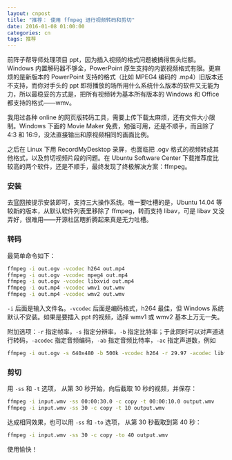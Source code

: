 ```yaml
---
layout: cnpost
title: "推荐： 使用 ffmpeg 进行视频转码和剪切"
date: 2016-01-08 01:00:00
categories: cn
tags: 推荐
---
```


前阵子帮导师处理项目 ppt，因为插入视频的格式问题被搞得焦头烂额。Windows 内置解码器不够全，PowerPoint 原生支持的内嵌视频格式有限。更麻烦的是新版本的 PowerPoint 支持的格式（比如 MPEG4 编码的 .mp4）旧版本还不支持，而你对手头的 ppt 即将播放的场所用什么系统什么版本的软件又无能为力，所以最稳妥的方式是，把所有视频转为基本所有版本的 Windows 和 Office 都支持的格式——wmv。

我用过各种 online 的网页版转码工具，需要上传下载太麻烦，还有文件大小限制。Windows 下面的 Movie Maker 免费，勉强可用，还是不顺手，而且除了 4:3 和 16:9，没法直接输出和原视频相同的画面比例。

之后在 Linux 下用 RecordMyDesktop 录屏，也面临把 .ogv 格式的视频转成其他格式，以及剪切视频片段的问题。在 Ubuntu Software Center 下载推荐度比较高的两个软件，还是不顺手，最终发现了终极解决方案：ffmpeg。

### 安装

去[官网](https://www.ffmpeg.org/)按提示安装即可，支持三大操作系统。唯一要吐槽的是，Ubuntu 14.04 等较新的版本，从默认软件列表里移除了 ffmpeg，转而支持 libav，可是 libav 又没弄好，很难用——开源社区瞎折腾起来真是无力吐槽。

### 转码

最简单命令如下：

```bash
ffmpeg -i out.ogv -vcodec h264 out.mp4
ffmpeg -i out.ogv -vcodec mpeg4 out.mp4
ffmpeg -i out.ogv -vcodec libxvid out.mp4
ffmpeg -i out.mp4 -vcodec wmv1 out.wmv
ffmpeg -i out.mp4 -vcodec wmv2 out.wmv
```

`-i` 后面是输入文件名。`-vcodec` 后面是编码格式，h264 最佳，但 Windows 系统默认不安装。如果是要插入 ppt 的视频，选择 wmv1 或 wmv2 基本上万无一失。

附加选项：`-r` 指定帧率，`-s` 指定分辨率，`-b` 指定比特率；于此同时可以对声道进行转码，`-acodec` 指定音频编码，`-ab` 指定音频比特率，`-ac` 指定声道数，例如

```bash
ffmpeg -i out.ogv -s 640x480 -b 500k -vcodec h264 -r 29.97 -acodec libfaac -ab 48k -ac 2 out.mp4
```

### 剪切

用 `-ss` 和 `-t` 选项， 从第 30 秒开始，向后截取 10 秒的视频，并保存：

```bash
ffmpeg -i input.wmv -ss 00:00:30.0 -c copy -t 00:00:10.0 output.wmv
ffmpeg -i input.wmv -ss 30 -c copy -t 10 output.wmv
```
    
达成相同效果，也可以用 `-ss` 和 `-to` 选项， 从第 30 秒截取到第 40 秒：

```bash
ffmpeg -i input.wmv -ss 30 -c copy -to 40 output.wmv
```

使用愉快！